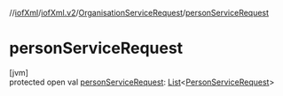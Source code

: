 //[iofXml](../../../index.md)/[iofXml.v2](../index.md)/[OrganisationServiceRequest](index.md)/[personServiceRequest](person-service-request.md)

# personServiceRequest

[jvm]\
protected open val [personServiceRequest](person-service-request.md): [List](https://docs.oracle.com/javase/8/docs/api/java/util/List.html)<[PersonServiceRequest](../-person-service-request/index.md)>
